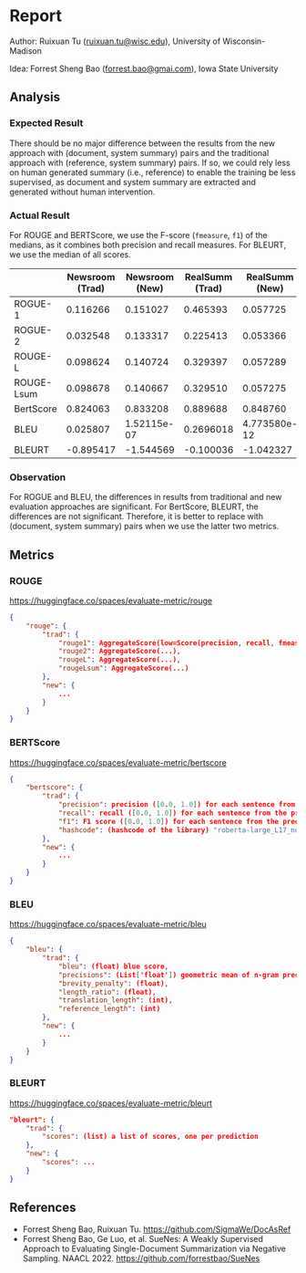 # Report

Author: Ruixuan Tu (ruixuan.tu@wisc.edu), University of Wisconsin-Madison

Idea: Forrest Sheng Bao (forrest.bao@gmai.com), Iowa State University

## Analysis

### Expected Result

There should be no major difference between the results from the new approach with (document, system summary) pairs and the traditional approach with (reference, system summary) pairs. If so, we could rely less on human generated summary (i.e., reference) to enable the training be less supervised, as document and system summary are extracted and generated without human intervention.

### Actual Result

For ROUGE and BERTScore, we use the F-score (`fmeasure`, `f1`) of the medians, as it combines both precision and recall measures. For BLEURT, we use the median of all scores.

| | Newsroom (Trad) | Newsroom (New) | RealSumm (Trad) | RealSumm (New) |
| - | - | - | - | - |
| ROGUE-1 | 0.116266 | 0.151027 | 0.465393 | 0.057725 |
| ROGUE-2 | 0.032548 | 0.133317 | 0.225413 | 0.053366 |
| ROUGE-L | 0.098624 | 0.140724 | 0.329397 | 0.057289 |
| ROUGE-Lsum | 0.098678 | 0.140667 | 0.329510 | 0.057275 |
| BertScore | 0.824063 | 0.833208 | 0.889688 | 0.848760 |
| BLEU | 0.025807 | 1.52115e-07 | 0.2696018 | 4.773580e-12 |
| BLEURT | -0.895417 | -1.544569 | -0.100036 | -1.042327 |

### Observation

For ROGUE and BLEU, the differences in results from traditional and new evaluation approaches are significant. For BertScore, BLEURT, the differences are not significant. Therefore, it is better to replace with (document, system summary) pairs when we use the latter two metrics.

## Metrics

### ROUGE

https://huggingface.co/spaces/evaluate-metric/rouge

```json
{
    "rouge": {
        "trad": {
            "rouge1": AggregateScore(low=Score(precision, recall, fmeasure), mid=Score(...), high=Score(...)),
            "rouge2": AggregateScore(...),
            "rougeL": AggregateScore(...),
            "rougeLsum": AggregateScore(...)
        },
        "new": {
            ...
        }
    }
}
```

### BERTScore

https://huggingface.co/spaces/evaluate-metric/bertscore

```json
{
    "bertscore": {
        "trad": {
            "precision": precision ([0.0, 1.0]) for each sentence from the predictions + references lists,
            "recall": recall ([0.0, 1.0]) for each sentence from the predictions + references lists,
            "f1": F1 score ([0.0, 1.0]) for each sentence from the predictions + references lists,
            "hashcode": (hashcode of the library) "roberta-large_L17_no-idf_version=0.3.11(hug_trans=4.19.2)"
        },
        "new": {
            ...
        }
    }
}
```

### BLEU

https://huggingface.co/spaces/evaluate-metric/bleu

```json
{
    "bleu": {
        "trad": {
            "bleu": (float) blue score,
            "precisions": (List['float']) geometric mean of n-gram precisions,
            "brevity_penalty": (float),
            "length_ratio": (float),
            "translation_length": (int),
            "reference_length": (int)
        },
        "new": {
            ...
        }
    }
}
```

### BLEURT

https://huggingface.co/spaces/evaluate-metric/bleurt

```json
"bleurt": {
    "trad": {
        "scores": (list) a list of scores, one per prediction
    },
    "new": {
        "scores": ...
    }
}
```

## References

- Forrest Sheng Bao, Ruixuan Tu. https://github.com/SigmaWe/DocAsRef
- Forrest Sheng Bao, Ge Luo, et al. SueNes: A Weakly Supervised Approach to Evaluating Single-Document Summarization via Negative Sampling. NAACL 2022. https://github.com/forrestbao/SueNes
